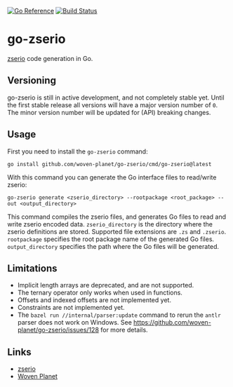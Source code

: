 [![Go Reference](https://pkg.go.dev/badge/github.com/woven-planet/go-zserio.svg)](https://pkg.go.dev/github.com/woven-planet/go-zserio)
[![Build Status](https://github.com/woven-planet/go-zserio/actions/workflows/test.yaml/badge.svg)](https://github.com/woven-planet/go-zserio/actions/workflows/test.yaml)

# go-zserio

[zserio](https://github.com/ndsev/zserio) code generation in Go.

## Versioning

go-zserio is still in active development, and not completely stable yet. Until
the first stable release all versions will have a major version number of `0`.
The minor version number will be updated for (API) breaking changes.

## Usage

First you need to install the `go-zserio` command:

```shell
go install github.com/woven-planet/go-zserio/cmd/go-zserio@latest
```

With this command you can generate the Go interface files to read/write zserio:

```shell
go-zserio generate <zserio_directory> --rootpackage <root_package> --out <output_directory>
```

This command compiles the zserio files, and generates Go files to read and write
zserio encoded data. `zserio_directory` is the directory where the zserio
definitions are stored. Supported file extensions are `.zs` and `.zserio`.
`rootpackage` specifies the root package name of the generated Go files.
`output_directory` specifies the path where the Go files will be generated.

## Limitations

- Implicit length arrays are deprecated, and are not supported.
- The ternary operator only works when used in functions.
- Offsets and indexed offsets are not implemented yet.
- Constraints are not implemented yet.
- The `bazel run //internal/parser:update` command to rerun the `antlr` parser does not work on Windows. See https://github.com/woven-planet/go-zserio/issues/128 for more details.

## Links

- [zserio](https://github.com/ndsev/zserio)
- [Woven Planet](https://www.woven-planet.global/en)
